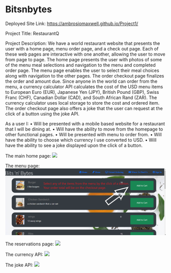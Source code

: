 # Bitsnbytes
Deployed Site Link: https://ambrosiomaxwell.github.io/Project1/

Project Title: RestaurantQ

Project Description: We have a world restaurant website that presents the user with a home page, menu order page, and a check out page. Each of these web pages are interactive with one another, allowing the user to move from page to page. The home page presents the user with photos of some of the menu meal selections and navigation to the menu and completed order page. The menu page enables the user to select their meal choices along with navigation to the other pages. The order checkout page finalizes the order and amount due. Since anyone in the world can order from the menu, a currency calculator API calculates the cost of the USD menu items to European Euro (EUR), Japanese Yen (JPY), British Pound (GBP), Swiss Franc (CHF), Canadian Dollar (CAD), and South African Rand (ZAR). The currency calculator uses local storage to store the cost and ordered item. The order checkout page also offers a joke that the user can request at the click of a button using the joke API.

As a user I: 
•	Will be presented with a mobile based website for a restaurant that I will be dining at. 
•	Will have the ability to move from the homepage to other functional pages.
•	Will be presented with menu to order from. 
•	Will have the ability to choose which currency I use converted to USD.
•	Will have the ability to see a joke displayed upon the click of a button.

The main home page:
![](imgs/projectonehomepage.png)

The menu page:
![](imgs/projectonemenupage.png)

The reservations page:
![](imgs/projectonereservation.png)

The currency API:
![](imgs/projectonecurrencybuttons.png)

The joke API:
![](imgs/projectonejoke.png)

